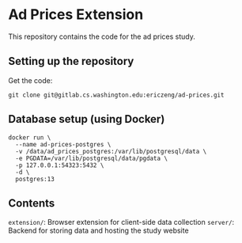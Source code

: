 # Ad Prices Extension
This repository contains the code for the ad prices study.

## Setting up the repository
Get the code:
```
git clone git@gitlab.cs.washington.edu:ericzeng/ad-prices.git
```

## Database setup (using Docker)

```
docker run \
  --name ad-prices-postgres \
  -v /data/ad_prices_postgres:/var/lib/postgresql/data \
  -e PGDATA=/var/lib/postgresql/data/pgdata \
  -p 127.0.0.1:54323:5432 \
  -d \
  postgres:13
```

## Contents
`extension/`: Browser extension for client-side data collection
`server/`: Backend for storing data and hosting the study website